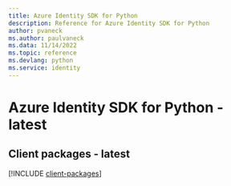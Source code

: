 ```yaml
---
title: Azure Identity SDK for Python
description: Reference for Azure Identity SDK for Python
author: pvaneck
ms.author: paulvaneck
ms.data: 11/14/2022
ms.topic: reference
ms.devlang: python
ms.service: identity
---
```

# Azure Identity SDK for Python - latest

## Client packages - latest
[!INCLUDE [client-packages](identity-client-index.md)]